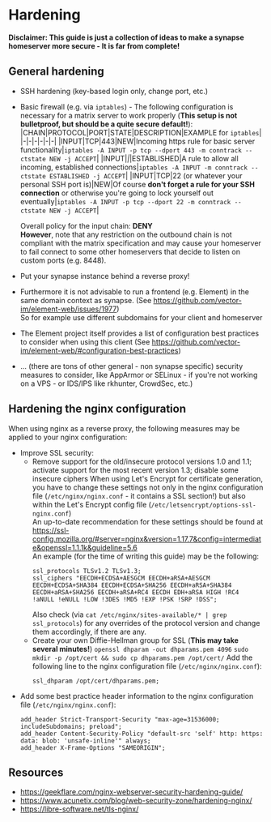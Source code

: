 # Hardening
**Disclaimer: This guide is just a collection of ideas to make a synapse homeserver more secure - It is far from complete!**

## General hardening
- SSH hardening (key-based login only, change port, etc.)
- Basic firewall (e.g. via `iptables`) - The following configuration is necessary for a matrix server to work properly (**This setup is not bulletproof, but should be a quite secure default!**):
	|CHAIN|PROTOCOL|PORT|STATE|DESCRIPTION|EXAMPLE for `iptables`|
	|-|-|-|-|-|-|
	|INPUT|TCP|443|NEW|Incoming https rule for basic server functionality|`iptables -A INPUT -p tcp --dport 443 -m conntrack --ctstate NEW -j ACCEPT`|
	|INPUT|*|*|ESTABLISHED|A rule to allow all incoming, established connections|`iptables -A INPUT -m conntrack --ctstate ESTABLISHED -j ACCEPT`|
	|INPUT|TCP|22 (or whatever your personal SSH port is)|NEW|Of course **don't forget a rule for your SSH connection** or otherwise you're going to lock yourself out eventually|`iptables -A INPUT -p tcp --dport 22 -m conntrack --ctstate NEW -j ACCEPT`|
	
	Overall policy for the input chain: **DENY**  
	**However**, note that any restriction on the outbound chain is not compliant with the matrix specification and may cause your homeserver to fail connect to some other homeservers that decide to listen on custom ports (e.g. 8448).
- Put your synapse instance behind a reverse proxy!
- Furthermore it is not advisable to run a frontend (e.g. Element) in the same domain context as synapse. (See https://github.com/vector-im/element-web/issues/1977)  
So for example use different subdomains for your client and homeserver
- The Element project itself provides a list of configuration best practices to consider when using this client (See https://github.com/vector-im/element-web/#configuration-best-practices)
- ... (there are tons of other general - non synapse specific) security measures to consider, like AppArmor or SELinux - if you're not working on a VPS - or IDS/IPS like rkhunter, CrowdSec, etc.)

## Hardening the nginx configuration
When using nginx as a reverse proxy, the following measures may be applied to your nginx configuration:
- Improve SSL security:
	- Remove support for the old/insecure protocol versions 1.0 and 1.1; activate support for the most recent version 1.3; disable some insecure ciphers
	When using Let's Encrypt for certificate generation, you have to change these settings not only in the nginx configuration file (`/etc/nginx/nginx.conf` - it contains a SSL section!) but also within the Let's Encrypt config file (`/etc/letsencrypt/options-ssl-nginx.conf`)  
	An up-to-date recommendation for these settings should be found at https://ssl-config.mozilla.org/#server=nginx&version=1.17.7&config=intermediate&openssl=1.1.1k&guideline=5.6  
	An example (for the time of writing this guide) may be the following:
		```
		ssl_protocols TLSv1.2 TLSv1.3;
		ssl_ciphers "EECDH+ECDSA+AESGCM EECDH+aRSA+AESGCM EECDH+ECDSA+SHA384 EECDH+ECDSA+SHA256 EECDH+aRSA+SHA384 EECDH+aRSA+SHA256 EECDH+aRSA+RC4 EECDH EDH+aRSA HIGH !RC4 !aNULL !eNULL !LOW !3DES !MD5 !EXP !PSK !SRP !DSS";
		```
		Also check (via `cat /etc/nginx/sites-available/* | grep ssl_protocols`) for any overrides of the protocol version and change them accordingly, if there are any.
	- Create your own Diffie-Hellman group for SSL (**This may take several minutes!**)
	`openssl dhparam -out dhparams.pem 4096`
	`sudo mkdir -p /opt/cert && sudo cp dhparams.pem /opt/cert/`
	Add the following line to the nginx configuration file (`/etc/nginx/nginx.conf`):
	  ```
	  ssl_dhparam /opt/cert/dhparams.pem;
	  ```
- Add some best practice header information to the nginx configuration file (`/etc/nginx/nginx.conf`):
	```
	add_header Strict-Transport-Security "max-age=31536000; includeSubdomains; preload";
	add_header Content-Security-Policy "default-src 'self' http: https: data: blob: 'unsafe-inline'" always;
	add_header X-Frame-Options "SAMEORIGIN";
	```

## Resources
- https://geekflare.com/nginx-webserver-security-hardening-guide/
- https://www.acunetix.com/blog/web-security-zone/hardening-nginx/
- https://libre-software.net/tls-nginx/
